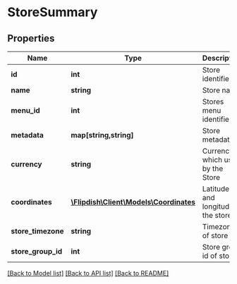 # StoreSummary

## Properties
Name | Type | Description | Notes
------------ | ------------- | ------------- | -------------
**id** | **int** | Store identifier | [optional] 
**name** | **string** | Store name | [optional] 
**menu_id** | **int** | Stores menu identifier | [optional] 
**metadata** | **map[string,string]** | Store metadata | [optional] 
**currency** | **string** | Currency which used by the Store | [optional] 
**coordinates** | [**\Flipdish\\Client\Models\Coordinates**](Coordinates.md) | Latitude and longitude of the store | [optional] 
**store_timezone** | **string** | Timezone of store | [optional] 
**store_group_id** | **int** | Store group id of store | [optional] 

[[Back to Model list]](../README.md#documentation-for-models) [[Back to API list]](../README.md#documentation-for-api-endpoints) [[Back to README]](../README.md)


